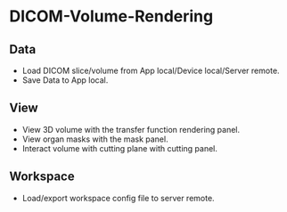 # DICOM-Volume-Rendering

## Data
- Load DICOM slice/volume from App local/Device local/Server remote.
- Save Data to App local.
## View
- View 3D volume with the transfer function rendering panel.
- View organ masks with the mask panel.
- Interact volume with cutting plane with cutting panel.
## Workspace
- Load/export workspace config file to server remote.
